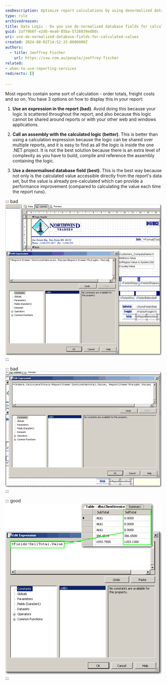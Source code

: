 ```yaml
---
seoDescription: Optimize report calculations by using denormalized database fields for calculated values to enhance performance and streamline your data access.
type: rule
archivedreason:
title: Data Logic - Do you use de-normalized database fields for calculated values?
guid: 2af79b6f-e2db-4ea0-85ba-5726039ed0dc
uri: use-de-normalized-database-fields-for-calculated-values
created: 2024-08-02T14:52:33.0000000Z
authors: 
  - title: Jeoffrey Fischer
    url: https://ssw.com.au/people/jeoffrey-fischer
related:
- when-to-use-reporting-services
redirects: []

---
```


Most reports contain some sort of calculation - order totals, freight costs and so on. You have 3 options on how to display this in your report:

<!--endintro-->

1. **Use an expression in the report (bad)**. Avoid doing this because your logic is scattered throughout the report, and also because this logic cannot be shared around reports or with your other web and windows applications.

2. **Call an assembly with the calculated logic (better)**. This is better than using a calculation expression because the logic can be shared over multiple reports, and it is easy to find as all the logic is inside the one .NET project. It is not the best solution because there is an extra level of complexity as you have to build, compile and reference the assembly containing the logic.

3. **Use a denormalised database field (best)**. This is the best way because not only is the calculated value accessible directly from the report's data set, but the value is already pre-calculated which can provide a performance improvement (compared to calculating the value each time the report runs).

::: bad  
![Figure: Bad example - Avoid using expressions for calculated values](RSRulesCalculatedBad.gif)  
:::

::: bad  
![Figure: Bad example - Avoid using external assemblies for calculated values - it adds an unnecessary level of complexity](RSRulesCalculatedBetter.gif)  
:::

::: good  
![Figure: Good example - Use a denormalised database field for calculated values](RSRulesCalculatedBest.gif)
:::

